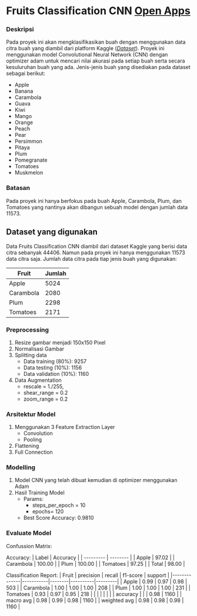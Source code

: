 # Fruits Classification CNN [Open Apps](https://fruits-classification073-cnn.herokuapp.com/)

### Deskripsi
Pada proyek ini akan mengklasifikasikan buah dengan menggunakan data citra buah yang diambil dari platform Kaggle ([_Dataset_](https://www.kaggle.com/chrisfilo/fruit-recognition/)). Proyek ini menggunakan model Convolutional Neural Network (CNN) dengan optimizer adam untuk mencari nilai akurasi pada setiap buah serta secara kesuluruhan buah yang ada.
Jenis-jenis buah yang disediakan pada dataset sebagai berikut:
- Apple
- Banana
- Carambola
- Guava
- Kiwi
- Mango
- Orange
- Peach
- Pear
- Persimmon
- Pitaya
- Plum
- Pomegranate
- Tomatoes
- Muskmelon

### Batasan 
Pada proyek ini hanya berfokus pada buah Apple, Carambola, Plum, dan Tomatoes yang nantinya akan dibangun sebuah model dengan jumlah data 11573.

## Dataset yang digunakan
Data Fruits Classification CNN diambil dari dataset Kaggle yang berisi data citra sebanyak 44406. Namun pada proyek ini hanya menggunakan 11573 data citra saja.
Jumlah data citra pada tiap jenis buah yang digunakan:

| Fruit     | Jumlah |
| --------- | ------ |
| Apple     | 5024   |
| Carambola | 2080   |
| Plum      | 2298   |
| Tomatoes  | 2171   |

### Preprocessing
1. Resize gambar menjadi  150x150 Pixel
2. Normalisasi Gambar
3. Splitting data
   - Data training (80%): 9257
   - Data testing (10%): 1156
   - Data validation (10%): 1160
4. Data Augmentation
   - rescale = 1./255,
   - shear_range = 0.2
   - zoom_range = 0.2

### Arsitektur Model
1. Menggunakan 3 Feature Extraction Layer 
   - Convolution
   - Pooling
2. Flattening
3. Full Connection

### Modelling
1. Model CNN yang telah dibuat kemudian di optimizer menggunakan Adam
2. Hasil Training Model
   - Params: 
     * steps_per_epoch = 10
     * epochs= 120
   - Best Score Accuracy: 0.9810

### Evaluate Model
Confussion Matrix:


Accuracy:
| Label     | Accuracy |
| --------- | -------- |
| Apple     | 97.02    |
| Carambola | 100.00   |
| Plum      | 100.00   |
| Tomatoes  | 97.25    |
| Total     | 98.00    |

Classification Report:
| Fruit        | precision | recall | f1-score | support |
|--------------|-----------|--------|----------|---------|
| Apple        | 0.99      | 0.97   | 0.98     | 503     |
| Carambola    | 1.00      | 1.00   | 1.00     | 208     |
| Plum         | 1.00      | 1.00   | 1.00     | 231     |
| Tomatoes     | 0.93      | 0.97   | 0.95     | 218     |
|              |           |        |          |         |
| accuracy     |           |        | 0.98     | 1160    |
| macro avg    | 0.98      | 0.99   | 0.98     | 1160    |
| weighted avg | 0.98      | 0.98   | 0.98     | 1160    |


